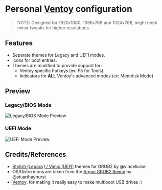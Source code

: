 # Personal [Ventoy](https://www.ventoy.net/en/index.html) configuration
> NOTE: Designed for 1920x1080, 1366x768 and 1024x768, might need minor tweaks for higher resolutions.


## Features

- Separate themes for Legacy and UEFI modes.
- Icons for boot entries.
- Themes are modified to provide support for:
  - Ventoy specific hotkeys (ex: F5 for Tools)
  - Indicators for **ALL** Ventoy's advanced modes (ex: Memdisk Mode)

## Preview

### Legacy/BIOS Mode
![Legacy/BIOS Mode Preview](https://i.ibb.co/d6yK6Kv/Virtual-Box-Boot-from-USB-BIOS-28-07-2022-06-20-30.png)

### UEFI Mode
![UEFI Mode Preview](https://i.ibb.co/c3x56N3/Virtual-Box-Boot-from-USB-UEFI-28-07-2022-06-19-37.png)

## Credits/References

- [Stylish (Legacy) / Vimix (UEFI)](https://github.com/vinceliuice/grub2-themes) themes for GRUB2 by @vinceliuice
- OS/Distro icons are taken from the [Argon GRUB2 theme](https://github.com/stuarthayhurst/argon-grub-theme) by @stuarthayhurst
- [Ventoy](https://github.com/ventoy/Ventoy): for making it really easy to make multiboot USB drives :)
